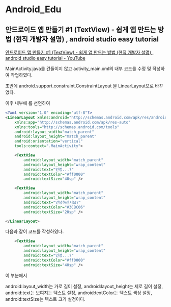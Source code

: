 # Android_Edu

## 안드로이드 앱 만들기 #1 (TextView) - 쉽게 앱 만드는 방법 (현직 개발자 설명) , android studio easy tutorial

[안드로이드 앱 만들기 #1 (TextView) - 쉽게 앱 만드는 방법 (현직 개발자 설명) , android studio easy tutorial - YouTube](https://www.youtube.com/watch?v=wZdImPoFjW8&list=PLC51MBz7PMyyyR2l4gGBMFMMUfYmBkZxm&index=2)

MainActivity.java를 건들이지 않고 activity_main.xml의 내부 코드를 수정 및 작성하여 작업하였다.

초반에 android.support.constraint.ConstraintLayout 을 LinearLayout으로 바꾸었다.

이후 내부에 <TextView /> 를 선언하여

```xml
<?xml version="1.0" encoding="utf-8"?>
<LinearLayout xmlns:android="http://schemas.android.com/apk/res/android"
    xmlns:app="http://schemas.android.com/apk/res-auto"
    xmlns:tools="http://schemas.android.com/tools"
    android:layout_width="match_parent"
    android:layout_height="match_parent"
    android:orientation="vertical"
    tools:context=".MainActivity">

    <TextView
        android:layout_width="match_parent"
        android:layout_height="wrap_content"
        android:text="인정...?"
        android:textColor="#ff0000"
        android:textSize="40sp" />

    <TextView
        android:layout_width="match_parent"
        android:layout_height="wrap_content"
        android:text="안녕하신지요?"
        android:textColor="#3CBC06"
        android:textSize="20sp" />

</LinearLayout>
```

다음과 같이 코드를 작성하였다.

```xml
    <TextView
        android:layout_width="match_parent"
        android:layout_height="wrap_content"
        android:text="인정...?"
        android:textColor="#ff0000"
        android:textSize="40sp" />
```

이 부분에서

android:layout_width는 가로 길이 설정, android:layout_height는 세로 길이 설정, android:text는 보여지는 텍스트 설정, android:textColor는 텍스트 색상 설정, android:textSize는 텍스트 크기 설정이다.

